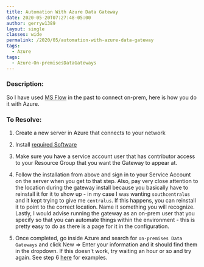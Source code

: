 ```yaml
---
title: Automation With Azure Data Gateway
date: 2020-05-20T07:27:48-05:00
author: gerryw1389
layout: single
classes: wide
permalink: /2020/05/automation-with-azure-data-gateway
tags:
  - Azure
tags:
  - Azure-On-premisesDataGateways
---
```

<!--more-->

### Description:

So I have used [MS Flow](https://automationadmin.com/2019/10/connect-ms-flow-to-on-prem) in the past to connect on-prem, here is how you do it with Azure.

### To Resolve:

1. Create a new server in Azure that connects to your network

2. Install [required Software](https://docs.microsoft.com/en-us/azure/logic-apps/logic-apps-gateway-install)

3. Make sure you have a service account user that has contributor access to your Resource Group that you want the Gateway to appear at.

4. Follow the installation from above and sign in to your Service Account on the server when you get to that step. Also, pay very close attention to the location during the gateway install because you basically have to reinstall it for it to show up - in my case I was wanting `southcentralus` and it kept trying to give me `centralus`. If this happens, you can reinstall it to point to the correct location. Name it something you will recognize. Lastly, I would advise running the gateway as an on-prem user that you specify so that you can automate things within the environment - this is pretty easy to do as there is a page for it in the configuration.

5. Once completed, go inside Azure and search for `on-premises Data Gateways` and click New => Enter your information and it should find them in the dropdown. If this doesn't work, try waiting an hour or so and try again. See step 6 [here](https://www.codit.eu/blog/installing-and-configuring-on-premise-data-gateway-for-logic-apps/) for examples.
